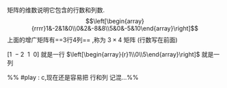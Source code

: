 

矩阵的维数说明它包含的行数和列数.
$$\left[\begin{array}{rrrr}1&-2&1&0\\0&2&-8&8\\5&0&-5&10\end{array}\right]$$
上面的增广矩阵有==3行4列== ,称为 $3\times4$ 矩阵 (行数写在前面)

$[1~-2~~1~~0]$ 就是一行
$\left[\begin{array}{r}1\\0\\5\end{array}\right]$ 就是一列

%% #play : c,现在还是容易把 行和列 记混...%%
